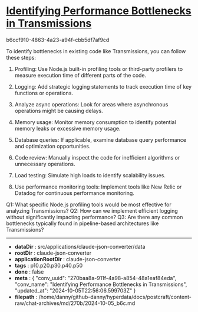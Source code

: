 # [Identifying Performance Bottlenecks in Transmissions](https://claude.ai/chat/270baa8a-911f-4a98-a854-48a1eaf84eda)

b6ccf910-4863-4a23-a94f-cbb5df7af9cd

 To identify bottlenecks in existing code like Transmissions, you can follow these steps:

1. Profiling: Use Node.js built-in profiling tools or third-party profilers to measure execution time of different parts of the code.

2. Logging: Add strategic logging statements to track execution time of key functions or operations.

3. Analyze async operations: Look for areas where asynchronous operations might be causing delays.

4. Memory usage: Monitor memory consumption to identify potential memory leaks or excessive memory usage.

5. Database queries: If applicable, examine database query performance and optimization opportunities.

6. Code review: Manually inspect the code for inefficient algorithms or unnecessary operations.

7. Load testing: Simulate high loads to identify scalability issues.

8. Use performance monitoring tools: Implement tools like New Relic or Datadog for continuous performance monitoring.

Q1: What specific Node.js profiling tools would be most effective for analyzing Transmissions?
Q2: How can we implement efficient logging without significantly impacting performance?
Q3: Are there any common bottlenecks typically found in pipeline-based architectures like Transmissions?

---

* **dataDir** : src/applications/claude-json-converter/data
* **rootDir** : claude-json-converter
* **applicationRootDir** : claude-json-converter
* **tags** : p10.p20.p30.p40.p50
* **done** : false
* **meta** : {
  "conv_uuid": "270baa8a-911f-4a98-a854-48a1eaf84eda",
  "conv_name": "Identifying Performance Bottlenecks in Transmissions",
  "updated_at": "2024-10-05T22:56:06.599703Z"
}
* **filepath** : /home/danny/github-danny/hyperdata/docs/postcraft/content-raw/chat-archives/md/270b/2024-10-05_b6c.md